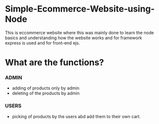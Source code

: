 # Simple-Ecommerce-Website-using-Node
 
This is eccommerce website where this was mainly done to learn the node basics and understanding how the website works and for framework express is used and for front-end ejs. 
 
# What are the functions?
  
  ### ADMIN
  
  * adding of products only by admin
  * deleting of the products by admin
  
  
  ### USERS
  
  * picking of products by the users abd add them to their own cart.
  
  
  
  
  
  
